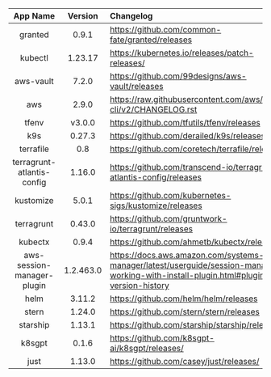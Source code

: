 | App Name | Version | Changelog |
| :------: | :-----: | :------- |
| granted | 0.9.1 | https://github.com/common-fate/granted/releases |
| kubectl | 1.23.17 | https://kubernetes.io/releases/patch-releases/ |
| aws-vault | 7.2.0 | https://github.com/99designs/aws-vault/releases |
| aws | 2.9.0 | https://raw.githubusercontent.com/aws/aws-cli/v2/CHANGELOG.rst |
| tfenv | v3.0.0 | https://github.com/tfutils/tfenv/releases |
| k9s | 0.27.3 | https://github.com/derailed/k9s/releases |
| terrafile | 0.8 | https://github.com/coretech/terrafile/releases |
| terragrunt-atlantis-config | 1.16.0 | https://github.com/transcend-io/terragrunt-atlantis-config/releases |
| kustomize | 5.0.1 | https://github.com/kubernetes-sigs/kustomize/releases |
| terragrunt | 0.43.0 | https://github.com/gruntwork-io/terragrunt/releases |
| kubectx | 0.9.4 | https://github.com/ahmetb/kubectx/releases |
| aws-session-manager-plugin | 1.2.463.0 | https://docs.aws.amazon.com/systems-manager/latest/userguide/session-manager-working-with-install-plugin.html#plugin-version-history |
| helm | 3.11.2 | https://github.com/helm/helm/releases |
| stern | 1.24.0 | https://github.com/stern/stern/releases |
| starship | 1.13.1 | https://github.com/starship/starship/releases |
| k8sgpt | 0.1.6 | https://github.com/k8sgpt-ai/k8sgpt/releases/ |
| just | 1.13.0 | https://github.com/casey/just/releases/ |
